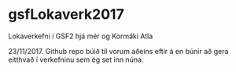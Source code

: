 # gsfLokaverk2017
Lokaverkefni í GSF2 hjá mér og Kormáki Atla

23/11/2017.
Github repo búið til vorum aðeins eftir á en búnir að gera eitthvað í verkefninu sem ég set inn núna.
